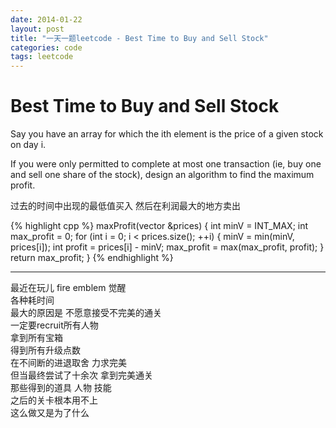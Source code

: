 ```yaml
---
date: 2014-01-22
layout: post
title: "一天一题leetcode - Best Time to Buy and Sell Stock"
categories: code
tags: leetcode
---
```


# Best Time to Buy and Sell Stock
Say you have an array for which the ith element is the price of a given stock on day i.   

<!--more-->
If you were only permitted to complete at most one transaction (ie, buy one and sell one share of the stock), design an algorithm to find the maximum profit.   

过去的时间中出现的最低值买入 然后在利润最大的地方卖出

{% highlight cpp %}
 maxProfit(vector<int> &prices) {
    int minV = INT_MAX;
    int max_profit = 0;
    for (int i = 0; i < prices.size(); ++i) {
        minV = min(minV, prices[i]);
        int profit = prices[i] - minV;
        max_profit = max(max_profit, profit);
    }
    return max_profit;
}
{% endhighlight %}

------

最近在玩儿 fire emblem 觉醒   
各种耗时间   
最大的原因是 不愿意接受不完美的通关   
一定要recruit所有人物   
拿到所有宝箱   
得到所有升级点数   
在不间断的进退取舍 力求完美   
但当最终尝试了十余次 拿到完美通关   
那些得到的道具 人物 技能   
之后的关卡根本用不上   
这么做又是为了什么   